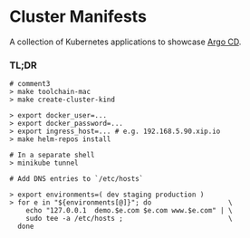 # Cluster Manifests
A collection of Kubernetes applications to showcase [Argo CD](https://argoproj.github.io/).

### TL;DR
```
# comment3
> make toolchain-mac
> make create-cluster-kind

> export docker_user=...
> export docker_password=...
> export ingress_host=... # e.g. 192.168.5.90.xip.io
> make helm-repos install

# In a separate shell
> minikube tunnel

# Add DNS entries to `/etc/hosts`

> export environments=( dev staging production )
> for e in "${environments[@]}"; do                   \
    echo "127.0.0.1  demo.$e.com $e.com www.$e.com" | \
    sudo tee -a /etc/hosts ;                          \
  done
```
